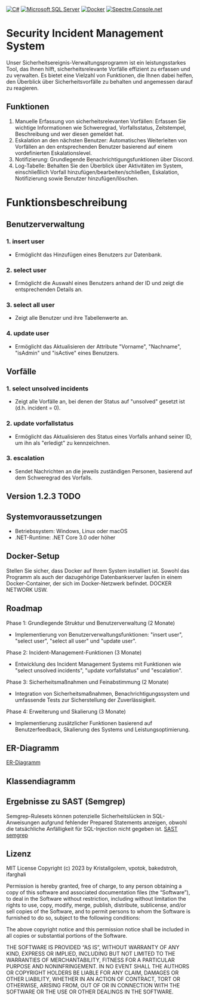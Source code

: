 [![C#](https://badgen.net/badge/Language/C%23/green)](https://docs.microsoft.com/en-us/dotnet/csharp/) [![Microsoft SQL Server](https://badgen.net/badge/Database/Microsoft%20SQL%20Server/orange)](https://www.microsoft.com/en-us/sql-server) [![Docker](https://badgen.net/badge/Tool/Docker/blue?icon=docker)](https://www.docker.com/) [![Spectre.Console.net](https://badgen.net/badge/Website/Spectre.Console.net/purple)](https://spectresystems.github.io/spectre.console/)






# Security Incident Management System
Unser Sicherheitsereignis-Verwaltungsprogramm ist ein leistungsstarkes Tool, das Ihnen hilft, sicherheitsrelevante Vorfälle effizient zu erfassen und zu verwalten. Es bietet eine Vielzahl von Funktionen, die Ihnen dabei helfen, den Überblick über Sicherheitsvorfälle zu behalten und angemessen darauf zu reagieren.

## Funktionen
1. Manuelle Erfassung von sicherheitsrelevanten Vorfällen: Erfassen Sie wichtige Informationen wie Schweregrad, Vorfallsstatus, Zeitstempel, Beschreibung und wer diesen gemeldet hat.
2. Eskalation an den nächsten Benutzer: Automatisches Weiterleiten von Vorfällen an den entsprechenden Benutzer basierend auf einem vordefinierten Eskalationslevel.
3. Notifizierung: Grundlegende Benachrichtigungsfunktionen über Discord.
4. Log-Tabelle: Behalten Sie den Überblick über Aktivitäten im System, einschließlich Vorfall hinzufügen/bearbeiten/schließen, Eskalation, Notifizierung sowie Benutzer hinzufügen/löschen.

# Funktionsbeschreibung

## Benutzerverwaltung

### 1. insert user
   - Ermöglicht das Hinzufügen eines Benutzers zur Datenbank.
### 2. select user
   - Ermöglicht die Auswahl eines Benutzers anhand der ID und zeigt die entsprechenden Details an.
### 3. select all user
   - Zeigt alle Benutzer und ihre Tabellenwerte an.
### 4. update user
   - Ermöglicht das Aktualisieren der Attribute "Vorname", "Nachname", "isAdmin" und "isActive" eines Benutzers.

## Vorfälle
### 1. select unsolved incidents
   - Zeigt alle Vorfälle an, bei denen der Status auf "unsolved" gesetzt ist (d.h. incident = 0).
### 2. update vorfallstatus
   - Ermöglicht das Aktualisieren des Status eines Vorfalls anhand seiner ID, um ihn als "erledigt" zu kennzeichnen.
### 3. escalation
   - Sendet Nachrichten an die jeweils zuständigen Personen, basierend auf dem Schweregrad des Vorfalls.


## Version 1.2.3 TODO

## Systemvoraussetzungen

- Betriebssystem: Windows, Linux oder macOS
- .NET-Runtime: .NET Core 3.0 oder höher

## Docker-Setup

Stellen Sie sicher, dass Docker auf Ihrem System installiert ist. Sowohl das Programm als auch der dazugehörige Datenbankserver laufen in einem Docker-Container, der sich im Docker-Netzwerk befindet.
DOCKER NETWORK USW.

## Roadmap
Phase 1: Grundlegende Struktur und Benutzerverwaltung (2 Monate)
- Implementierung von Benutzerverwaltungsfunktionen: "insert user", "select user", "select all user" und "update user".

Phase 2: Incident-Management-Funktionen (3 Monate)
- Entwicklung des Incident Management Systems mit Funktionen wie "select unsolved incidents", "update vorfallstatus" und "escalation".

Phase 3: Sicherheitsmaßnahmen und Feinabstimmung (2 Monate)
- Integration von Sicherheitsmaßnahmen, Benachrichtigungssystem und umfassende Tests zur Sicherstellung der Zuverlässigkeit.

Phase 4: Erweiterung und Skalierung (3 Monate)
- Implementierung zusätzlicher Funktionen basierend auf Benutzerfeedback, Skalierung des Systems und Leistungsoptimierung.


## ER-Diagramm
[ER-Diagramm](/ER-Diagramm.png)

## Klassendiagramm

## Ergebnisse zu SAST (Semgrep)
Semgrep-Rulesets können potenzielle Sicherheitslücken in SQL-Anweisungen aufgrund fehlender Prepared Statements anzeigen, obwohl die tatsächliche Anfälligkeit für SQL-Injection nicht gegeben ist.
[SAST semgrep](/SAST_(semgrep))

## Lizenz
MIT License
Copyright (c) 2023 by Kristallgolem, vpotok, bakedstroh, ifarghali

Permission is hereby granted, free of charge, to any person obtaining a copy of this software and associated documentation files (the “Software”), to deal in the Software without restriction, including without limitation the rights to use, copy, modify, merge, publish, distribute, sublicense, and/or sell copies of the Software, and to permit persons to whom the Software is furnished to do so, subject to the following conditions:

The above copyright notice and this permission notice shall be included in all copies or substantial portions of the Software.

THE SOFTWARE IS PROVIDED “AS IS”, WITHOUT WARRANTY OF ANY KIND, EXPRESS OR IMPLIED, INCLUDING BUT NOT LIMITED TO THE WARRANTIES OF MERCHANTABILITY, FITNESS FOR A PARTICULAR PURPOSE AND NONINFRINGEMENT. IN NO EVENT SHALL THE AUTHORS OR COPYRIGHT HOLDERS BE LIABLE FOR ANY CLAIM, DAMAGES OR OTHER LIABILITY, WHETHER IN AN ACTION OF CONTRACT, TORT OR OTHERWISE, ARISING FROM, OUT OF OR IN CONNECTION WITH THE SOFTWARE OR THE USE OR OTHER DEALINGS IN THE SOFTWARE. 
